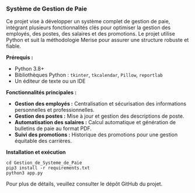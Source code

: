 ### Système de Gestion de Paie

Ce projet vise à développer un système complet de gestion de paie, intégrant plusieurs fonctionnalités clés pour optimiser la gestion des employés, des postes, des salaires et des promotions. Le projet utilise Python et suit la méthodologie Merise pour assurer une structure robuste et fiable. 

**Prérequis :**
- Python 3.8+
- Bibliothèques Python : `tkinter`, `tkcalendar`, `Pillow`, `reportlab`
- Un éditeur de texte ou un IDE

**Fonctionnalités principales :**
- **Gestion des employés :** Centralisation et sécurisation des informations personnelles et professionnelles.
- **Gestion des postes :** Mise à jour et gestion des descriptions de poste.
- **Automatisation des salaires :** Calcul automatique et génération de bulletins de paie au format PDF.
- **Suivi des promotions :** Historique des promotions pour une gestion équitable des carrières.


**Installation et exécution**

```
cd Gestion_de_Systeme_de_Paie
pip3 install -r requirements.txt
python3 app.py
```

Pour plus de détails, veuillez consulter le dépôt GitHub du projet.

